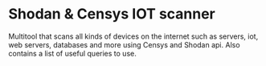 # Shodan & Censys IOT scanner
Multitool that scans all kinds of devices on the internet such as servers, iot, web servers, databases and more using Censys and Shodan api. Also contains a list of useful queries to use.

#

#
